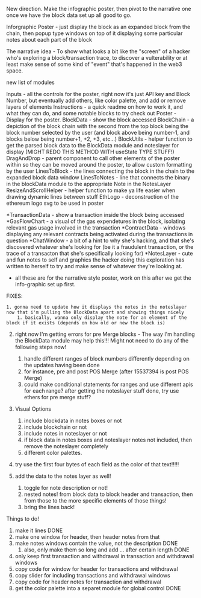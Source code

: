 New direction. Make the infographic poster, then pivot to the narrative one once we have the block data set up all good to go.

Inforgraphic Poster - just display the block as an expanded block from the chain, then popup type windows on top of it displaying some particular notes about each part of the block

The narrative idea - To show what looks a bit like the "screen" of a hacker who's exploring a block/transaction trace, to discover a vulterability or at least make sense of some kind of "event" that's happened in the web3 space.

new list of modules

Inputs - all the controls for the poster, right now it's just API key and Block Number, but eventually add others, like color palette, and add or remove layers of elements
Instructions - a quick readme on how to work it, and what they can do, and some notable blocks to try check out
Poster - Display for the poster.
BlockData - show the block accessed
BlockChain - a depiction of the block chain with the second from the top block being the block number selected by the user (and block above being number-1, and blocks below being number+1, +2, +3, etc...)
BlockUtils - helper function to get the parsed block data to the BlockData module and noteslayer for display (MIGHT REDO THIS METHOD WITH useState TYPE STUFF!)
DragAndDrop - parent component to call other elements of the poster within so they can be moved around the poster, to allow custom formatting by the user
LinesToBlock - the lines connecting the block in the chain to the expanded block data window
LinesToNotes - line that connects the binary in the blockData module to the appropriate Note in the NotesLayer
ResizeAndScrollHelper - helper function to make ya life easier when drawing dynamic lines between stuff
EthLogo - deconstruction of the ethereum logo svg to be used in poster

*TransactionData - show a transaction inside the block being accessed
*GasFlowChart - a visual of the gas expendetures in the block, isolating relevant gas usage involved in the transaction
*ContractData - windows displaying any relevant contracts being activated during the transactions in question
*ChatWindow - a bit of a hint to why she's hacking, and that she's discovered whatever she's looking for (be it a fraudulent transaction, or the trace of a transacton that she's specifically looking for)
*NotesLayer - cute and fun notes to self and graphics the hacker doing this exploration has written to herself to try and make sense of whatever they're looking at.
* all these are for the narrative style poster, work on this after we get the info-graphic set up first.

FIXES:

    1. gonna need to update how it displays the notes in the noteslayer now that i'm pulling the BlockData apart and showing things nicely
        1. basically, wanna only display the note for an element of the block if it exists (depends on how old or new the block is)


2. right now I'm getting errors for pre Merge blocks - The way I'm handling the BlockData module may help this!!! Might not need to do any of the following steps now!
    1. handle different ranges of block numbers differently depending on the updates having been done
    2. for instance, pre and post POS Merge (after 15537394 is post POS Merge)
    3. could make conditional statements for ranges and use different apis for each range? after getting the noteslayer stuff done, try use ethers for pre merge stuff?
3. Visual Options
    1. include blockdata in notes boxes or not
    2. include blockchain or not
    3. include notes in noteslayer or not
    4. if block data in notes boxes and noteslayer notes not included, then remove the noteslayer completely
    5. different color palettes.

4. try use the first four bytes of each field as the color of that text!!!!!
5. add the data to the notes layer as well!
    1. toggle for note description or not!
    2. nested notes! from block data to block header and transaction, then from those to the more specific elements of those things!
    3. bring the lines back!


Things to do!
1. make it lines DONE
2. make one window for header, then header notes from that
3. make notes windows contain the value, not the description DONE
    1. also, only make them so long and add ... after certain length DONE
4. only keep first transaction and withdrawal in transaction and withdrawal windows
5. copy code for window for header for transactions and withdrawal
6. copy slider for including transactions and withdrawal windows
7. copy code for header notes for transaction and withdrawal
8. get the color palette into a separet module for global control DONE